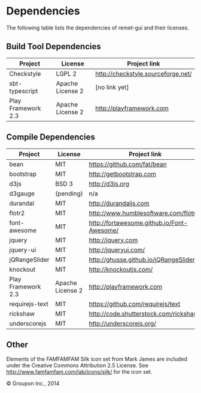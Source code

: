Dependencies
========

The following table lists the dependencies of remet-gui and their licenses.

Build Tool Dependencies
------------------

Project              | License                    | Project link
---------------------|----------------------------|-------------
Checkstyle           | LGPL 2                     | http://checkstyle.sourceforge.net/
sbt-typescript       | Apache License 2           | [no link yet]
Play Framework 2.3   | Apache License 2           | http://playframework.com


Compile Dependencies
--------------------

Project              | License           | Project link
---------------------|-------------------|-------------
bean                 | MIT               | https://github.com/fat/bean
bootstrap            | MIT               | http://getbootstrap.com
d3js                 | BSD 3             | http://d3js.org
d3gauge              | (pending)         | n/a
durandal             | MIT               | http://durandaljs.com 
flotr2               | MIT               | http://www.humblesoftware.com/flotr2/
font-awesome         | MIT               | http://fortawesome.github.io/Font-Awesome/
jquery               | MIT               | http://jquery.com
jquery-ui            | MIT               | http://jqueryui.com/
jQRangeSlider        | MIT               | http://ghusse.github.io/jQRangeSlider/
knockout             | MIT               | http://knockoutjs.com/
Play Framework 2.3   | Apache License 2  | http://playframework.com
requirejs-text       | MIT               | https://github.com/requirejs/text
rickshaw             | MIT               | http://code.shutterstock.com/rickshaw/
underscorejs         | MIT               | http://underscorejs.org/

Other
-----
Elements of the FAMFAMFAM Silk icon set from Mark James are included under the Creative Commons Attribution 2.5 License.
See http://www.famfamfam.com/lab/icons/silk/ for the icon set.

&copy; Groupon Inc., 2014
